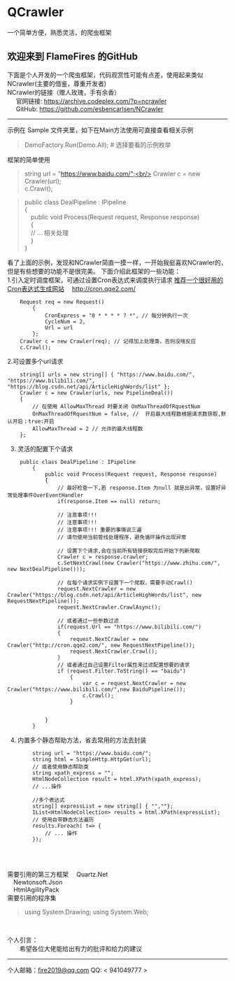 # QCrawler
一个简单方便，熟悉灵活，的爬虫框架

## 欢迎来到 FlameFires 的GitHub

下面是个人开发的一个爬虫框架，代码观赏性可能有点差，使用起来类似NCrawler(主要的借鉴，尊重开发者)	<br/>
NCrawler的链接（赠人玫瑰，手有余香）<br/>
&nbsp;&nbsp;&nbsp;&nbsp;&nbsp;官网链接: <https://archive.codeplex.com/?p=ncrawler><br/>
&nbsp;&nbsp;&nbsp;&nbsp;&nbsp;GitHub: <https://github.com/esbencarlsen/NCrawler>

***

<!-- 内嵌数学公式$\sum_{i=1}^{10}f(i)\,\,\text{thanks}$
$$
\sum_{i=1}^{10}f(i)\,\,\text{thanks}
$$ -->

示例在 Sample 文件夹里，如下在Main方法使用可直接查看相关示例

>DemoFactory.Run(Demo.All); # 选择要看的示例枚举

框架的简单使用
>string url = "https://www.baidu.com/";<br/>
>Crawler c = new Crawler(url);<br/>
>c.Crawl();

>public class DealPipeline : IPipeline <br/>
{ <br/>
&emsp;public void Process(Request request, Response response) <br/>
&emsp;{ <br/>
&emsp;// ...    相关处理 <br/>
&emsp;} <br/>
>} 

看了上面的示例，发现和NCrawler简直一摸一样，一开始我挺喜欢NCrawler的，但是有些想要的功能不是很完美。
下面介绍此框架的一些功能：
<br>
1.引入定时调度框架，可通过设置Cron表达式来调度执行请求
 [推荐一个很好用的Cron表达式生成网站](http://cron.qqe2.com/ "表达式生成网站") &emsp;<http://cron.qqe2.com/>
```
    Request req = new Request()
        {
            CronExpress = "0 * * * * ? *", // 每分钟执行一次
            CycleNum = 2,
            Url = url
        };
    Crawler c = new Crawler(req); // 记得加上处理类，否则没啥反应
    c.Crawl();
```

2.可设置多个url请求
<br/>

```
    string[] urls = new string[] { "https://www.baidu.com/", "https://www.bilibili.com/", "https://blog.csdn.net/api/ArticleHighWords/list" };
    Crawler c = new Crawler(urls, new PipelineDeal())
    {
        // 在使用 AllowMaxThread 时要关闭 OnMaxThreadOfRquestNum
        OnMaxThreadOfRquestNum = false, //  开启最大线程数根据请求数获取,默认开启；true:开启
        AllowMaxThread = 2 // 允许的最大线程数
    };
```

3. 灵活的配置下个请求
```
    public class DealPipeline : IPipeline
        {
            public void Process(Request request, Response response)
            {
                // 最好检查一下,若 response.Item 为null 就是出异常，设置好异常处理事件OverEventHandler
                if(response.Item == null) return;

                // 注意事项!!!
                // 注意事项!!!
                // 注意事项!!! 重要的事情说三遍
                // 请勿使用当前管线处理程序，避免循环操作出现异常

                // 设置下个请求,会在当前所有链接获取完后开始下列新爬取
                Crawler c = response.crawler;
                c.SetNextCrawl(new Crawler("https://www.zhihu.com/", new NextDealPipeline()));

                // 在每个请求实例下设置下一个爬取，需要手动Crawl()
                request.NextCrawler = new Crawler("https://blog.csdn.net/api/ArticleHighWords/list", new RequestNextPipeline());
                request.NextCrawler.CrawlAsync();

                // 或者通过一些参数过滤
                if(request.Url == "https://www.bilibili.com/")
                {
                    request.NextCrawler = new Crawler("http://cron.qqe2.com/", new RequestNextPipeline());
                    request.NextCrawler.Crawl();
                }
                // 或者通过自己设置Filter属性来过滤配置想要的请求
                if (request.Filter.ToString() == "baidu")
                    {
                        var c = request.NextCrawler = new Crawler("https://www.bilibili.com/",new BaiduPipeline());
                        c.Crawl();
                    }

                
            }
        }
```
4. 内置多个静态帮助方法，省去常用的方法去封装
```
        string url = "https://www.baidu.com/";
        string html = SimpleHttp.HttpGet(url);
        // 或者使用静态帮助类
        string xpath_express = "";
        HtmlNodeCollection result = html.XPath(xpath_express);
        // ...操作

        //多个表达式
        string[] expressList = new string[] { "",""};
        IList<HtmlNodeCollection> results = html.XPath(expressList);
        // 使用自带静态方法遍历
        results.Foreach( t=> {
            // ... 操作
        });
```
<br/>


<br/>

需要引用的第三方框架
&emsp;Quartz.Net
<br/>
&emsp;Newtonsoft.Json
<br/>
&emsp;HtmlAgilityPack
<br/>
需要引用的程序集
>using System.Drawing;
>using System.Web;
<br/>


个人引言：
<br/>
&emsp;&emsp;希望各位大佬能给出有力的批评和给力的建议

---
个人邮箱：<fire2019@qq.com>
QQ: < 941049777 >
